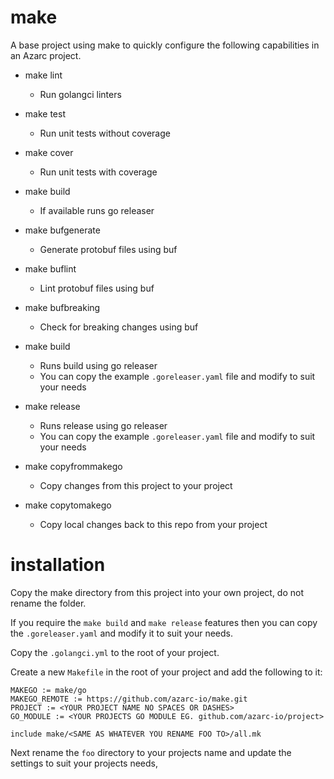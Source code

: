 # make

A base project using make to quickly configure the following capabilities in an Azarc project.

- make lint
  - Run golangci linters
- make test
  - Run unit tests without coverage
- make cover
  - Run unit tests with coverage
- make build
  - If available runs go releaser
- make bufgenerate
  - Generate protobuf files using buf
- make buflint
  - Lint protobuf files using buf
- make bufbreaking
  - Check for breaking changes using buf
- make build
  - Runs build using go releaser
  - You can copy the example `.goreleaser.yaml` file and modify to suit your needs
- make release
  - Runs release using go releaser
  - You can copy the example `.goreleaser.yaml` file and modify to suit your needs

- make copyfrommakego
  - Copy changes from this project to your project
- make copytomakego
  - Copy local changes back to this repo from your project

# installation

Copy the make directory from this project into your own project, do not rename the folder.

If you require the `make build` and `make release` features then you can copy the `.goreleaser.yaml` 
and modify it to suit your needs.

Copy the `.golangci.yml` to the root of your project.

Create a new `Makefile` in the root of your project and add the following to it:

```shell
MAKEGO := make/go
MAKEGO_REMOTE := https://github.com/azarc-io/make.git
PROJECT := <YOUR PROJECT NAME NO SPACES OR DASHES>
GO_MODULE := <YOUR PROJECTS GO MODULE EG. github.com/azarc-io/project>

include make/<SAME AS WHATEVER YOU RENAME FOO TO>/all.mk
```

Next rename the `foo` directory to your projects name and update the settings to
suit your projects needs, 

